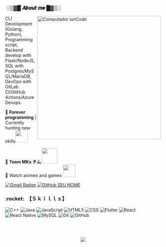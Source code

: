 <h3>&nbsp;░▒▓█ 𝑨𝒃𝒐𝒖𝒕 𝒎𝒆 █▓▒░</h3> 
<img src="https://raw.githubusercontent.com/MicaelliMedeiros/micaellimedeiros/master/image/computer-illustration.png" min-width="400px" max-width="400px" width="400px" align="right" alt="Computador iuriCode">

<p align="left"> 
  CLI Development (Golang, Python), Programming script, Backend develop with Flask/NodeJS, SQL with Postgres/MySQL/MariaDB, DevOps with GitLab CI/GitHub Actions/Azure Devops.
</p>

<p align="left">
  🦄 <strong>Forever programming</strong> | Currently hunting new skills<img src="https://teammks.w3spaces.com/68747470733a2f2f6d656469612e67697068792e636f6d2f6d656469612f6d47634e6a736657416a593541455a4e77362f67697068792e676966.gif" width="40px" />
</p>

<p align="left">
  💼 <strong>Team MKs チム <img src="https://teammks.w3spaces.com/kyubey.gif" width="50px" /></strong><br>
   💌 Watch animes and games <img src="https://teammks.w3spaces.com/external-content.duckduckgo.com-copy-1.gif" width="40px" /> 
</p>

[![Gmail Badge](https://img.shields.io/badge/-inputusermakarovik@protonmail.com-006bed?style=flat-square&logo=Gmail&logoColor=white&link=mailto:inputusermakarovik@protonmail.com)](mailto:inputusermakarovik@protonmail.com)
[![GitHub SEU NOME]( https://img.shields.io/github/followers/VanessaSwerts?label=follow&style=social)](https://github.com/InputUserMakarovik)

<h3> :rocket: &nbsp;【﻿Ｓｋｉｌｌｓ】
 </h3>



  ![C++](https://teammks.w3spaces.com/68747470733a2f2f696d672e736869656c64732e696f2f62616467652f53514c6974652d3037343035453f7374796c653d666f722d7468652d6261646765266c6f676f3d73716c697465266c6f676f436f6c6f723d7768697465.svg)
  ![Java](https://teammks.w3spaces.com/68747470733a2f2f696d672e736869656c64732e696f2f62616467652f4865726f6b752d3433303039383f7374796c653d666f722d7468652d6261646765266c6f676f3d6865726f6b75266c6f676f436f6c6f723d7768697465.svg)
  ![JavaScript](https://teammks.w3spaces.com/68747470733a2f2f696d672e736869656c64732e696f2f62616467652f4a6176615363726970742d4637444631453f7374796c653d666f722d7468652d6261646765266c6f676f3d6a617661736372697074266c6f676f436f6c6f723d626c61636b.svg)
  ![HTML5](https://teammks.w3spaces.com/68747470733a2f2f696d672e736869656c64732e696f2f62616467652f527562792d4343333432443f7374796c653d666f722d7468652d6261646765266c6f676f3d72756279266c6f676f436f6c6f723d7768697465.svg)
  ![CSS](https://teammks.w3spaces.com/68747470733a2f2f696d672e736869656c64732e696f2f62616467652f432532422532422d3030353939433f7374796c653d666f722d7468652d6261646765266c6f676f3d63253242253242266c6f676f436f6c6f723d7768697465.svg)
  ![Flutter](https://teammks.w3spaces.com/68747470733a2f2f696d672e736869656c64732e696f2f62616467652f432d3030353939433f7374796c653d666f722d7468652d6261646765266c6f676f3d63266c6f676f436f6c6f723d7768697465.svg)
  ![React](https://teammks.w3spaces.com/68747470733a2f2f696d672e736869656c64732e696f2f62616467652f432532332d3233393132303f7374796c653d666f722d7468652d6261646765266c6f676f3d632d7368617270266c6f676f436f6c6f723d7768697465.svg)
  ![React Native](https://teammks.w3spaces.com/68747470733a2f2f696d672e736869656c64732e696f2f62616467652f4e6f64652e6a732d3433383533443f7374796c653d666f722d7468652d6261646765266c6f676f3d6e6f64652e6a73266c6f676f436f6c6f723d7768697465.svg)
  ![MySQL](https://teammks.w3spaces.com/68747470733a2f2f696d672e736869656c64732e696f2f62616467652f435353332d3135373242363f7374796c653d666f722d7468652d6261646765266c6f676f3d63737333266c6f676f436f6c6f723d7768697465.svg)
  ![Git](https://teammks.w3spaces.com/68747470733a2f2f696d672e736869656c64732e696f2f62616467652f48544d4c352d4533344632363f7374796c653d666f722d7468652d6261646765266c6f676f3d68746d6c35266c6f676f436f6c6f723d7768697465.svg)
  ![GitHub](https://teammks.w3spaces.com/68747470733a2f2f696d672e736869656c64732e696f2f62616467652f507974686f6e2d3337373641423f7374796c653d666f722d7468652d6261646765266c6f676f3d707974686f6e266c6f676f436f6c6f723d7768697465.svg)

<br/>
<br/>
<p align="center"><img src="https://teammks.w3spaces.com/code.gif"/></p>

